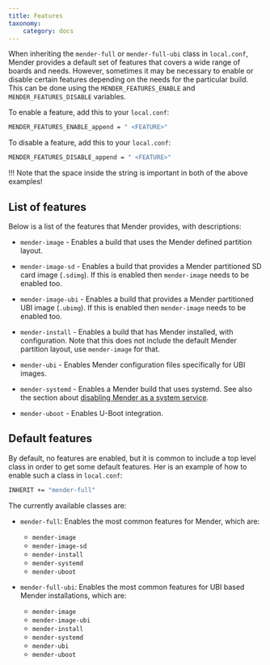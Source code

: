 ```yaml
---
title: Features
taxonomy:
    category: docs
---
```


When inheriting the `mender-full` or `mender-full-ubi` class in `local.conf`,
Mender provides a default set of features that covers a wide range of boards and
needs. However, sometimes it may be necessary to enable or disable certain
features depending on the needs for the particular build. This can be done
using the `MENDER_FEATURES_ENABLE` and `MENDER_FEATURES_DISABLE` variables.

To enable a feature, add this to your `local.conf`:

```bash
MENDER_FEATURES_ENABLE_append = " <FEATURE>"
```

To disable a feature, add this to your `local.conf`:

```bash
MENDER_FEATURES_DISABLE_append = " <FEATURE>"
```

!!! Note that the space inside the string is important in both of the above examples!


## List of features

Below is a list of the features that Mender provides, with descriptions:

* `mender-image` - Enables a build that uses the Mender defined partition
  layout.

* `mender-image-sd` - Enables a build that provides a Mender partitioned SD card
  image (`.sdimg`). If this is enabled then `mender-image` needs to be enabled
  too.

* `mender-image-ubi` - Enables a build that provides a Mender partitioned UBI
  image (`.ubimg`). If this is enabled then `mender-image` needs to be enabled
  too.

* `mender-install` - Enables a build that has Mender installed, with
  configuration. Note that this does not include the default Mender partition
  layout, use `mender-image` for that.

* `mender-ubi` - Enables Mender configuration files specifically for UBI images.

* `mender-systemd` - Enables a Mender build that uses systemd. See also the
  section about [disabling Mender as a system
  service](..#disabling-mender-as-a-system-service).

* `mender-uboot` - Enables U-Boot integration.


## Default features

By default, no features are enabled, but it is common to include a top level
class in order to get some default features. Her is an example of how to enable
such a class in `local.conf`:

```bash
INHERIT += "mender-full"
```

The currently available classes are:

* `mender-full`: Enables the most common features for Mender, which are:
  * `mender-image`
  * `mender-image-sd`
  * `mender-install`
  * `mender-systemd`
  * `mender-uboot`

* `mender-full-ubi`: Enables the most common features for UBI based Mender
  installations, which are:
  * `mender-image`
  * `mender-image-ubi`
  * `mender-install`
  * `mender-systemd`
  * `mender-ubi`
  * `mender-uboot`
